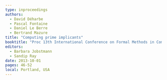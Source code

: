 ```yaml
---
type: inproceedings
authors:
  - David Déharbe
  - Pascal Fontaine
  - Daniel Le Berre
  - Bertrand Mazure
title: "Computing prime implicants"
booktitle: "Proc 13th International Conference on Formal Methods in Computer-Aided Design (FMCAD 2013)"
editors:
  - Barbara Jobstmann
  - Sandip Ray
date: 2013-10-01
pages: 46-52
local: Portland, USA
---
```

